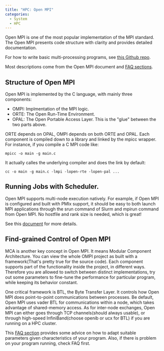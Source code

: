 ```yaml
---
title: "HPC: Open MPI"
categories:
  - System
  - HPC
---
```


Open MPI is one of the most popular implementation of the MPI standard. The Open MPI presents code structure with clarity and provides detailed documentation.

For how to write basic multi-processing programs, see [this Github repo](https://github.com/mpitutorial/mpitutorial).

Most descriptions come from the Open MPI document and [FAQ sections](https://www-lb.open-mpi.org/faq/).

## Structure of Open MPI

Open MPI is implemented by the C language, with mainly three components: 

* OMPI: Implmentation of the MPI logic.
* ORTE: The Open Run-Time Environment.
* OPAL: The Open Portable Access Layer. This is the "glue" between the two parts above.

ORTE depends on OPAL, OMPI depends on both ORTE and OPAL. Each component is compiled down to a library and linked by the mpicc wrapper. For instance, if you compile a C MPI code like:

```
mpicc -o main -g main.c
```

It actually calles the underlying compiler and does the link by default:

```
cc -o main -g main.c -lmpi -lopen-rte -lopen-pal ...
```

## Running Jobs with Scheduler.

Open MPI supports multi-node execution natively. For example, if Open MPI is configured and built with PMIx support, it should be easy to both launch MPI applications through the srun command of Slurm and mpirun command from Open MPI. No hostfile and rank size is needed, which is great!

See this [document](https://www-lb.open-mpi.org/faq/?category=slurm) for more details. 

## Find-grained Control of Open MPI

MCA is another key concept in Open MPI. It means Modular Component Architecture. You can view the whole OMPI project as built with a framework(That's pretty true for the source code). Each component supports part of the functionality inside the project, in different ways. Therefore you are allowed to switch between distinct implementations, try out some parameters to fine-tune the performance for particular program, while keeping its behavior constant.

One critical framework is BTL, the Byte Transfer Layer. It controls how Open MPI does point-to-point communications between processes. Be default, Open MPI uses vader BTL for communications within a node, which takes advantage of shared-memory access. As for inter-node exchanges, Open MPI can either goes through TCP channels(should always usable), or through high-speed InfiniBand(choose openib or ucx for BTL) if you are running on a HPC cluster.

This [FAQ section](https://www-lb.open-mpi.org/faq/?category=openfabrics#ib-components) provides some advice on how to adapt suitable parameters given characteristics of your program. Also, if there is problem on your program running, check FAQ first.